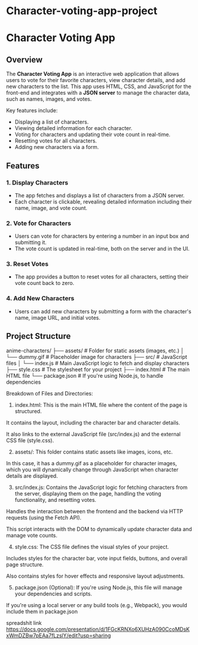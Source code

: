 # Character-voting-app-project
# Character Voting App

## Overview

The **Character Voting App** is an interactive web application that allows users to vote for their favorite characters, view character details, and add new characters to the list. This app uses HTML, CSS, and JavaScript for the front-end and integrates with a **JSON server** to manage the character data, such as names, images, and votes.

Key features include:
- Displaying a list of characters.
- Viewing detailed information for each character.
- Voting for characters and updating their vote count in real-time.
- Resetting votes for all characters.
- Adding new characters via a form.

## Features

### 1. **Display Characters**
   - The app fetches and displays a list of characters from a JSON server.
   - Each character is clickable, revealing detailed information including their name, image, and vote count.

### 2. **Vote for Characters**
   - Users can vote for characters by entering a number in an input box and submitting it.
   - The vote count is updated in real-time, both on the server and in the UI.

### 3. **Reset Votes**
   - The app provides a button to reset votes for all characters, setting their vote count back to zero.

### 4. **Add New Characters**
   - Users can add new characters by submitting a form with the character's name, image URL, and initial votes.

## Project Structure

anime-characters/
├── assets/                  # Folder for static assets (images, etc.)
│   └── dummy.gif            # Placeholder image for characters
├── src/                     # JavaScript files
│   └── index.js             # Main JavaScript logic to fetch and display characters
├── style.css                # The stylesheet for your project
├── index.html               # The main HTML file
└── package.json             # If you're using Node.js, to handle dependencies

Breakdown of Files and Directories:
1. index.html:
This is the main HTML file where the content of the page is structured.

It contains the layout, including the character bar and character details.

It also links to the external JavaScript file (src/index.js) and the external CSS file (style.css).

2. assets/:
This folder contains static assets like images, icons, etc.

In this case, it has a dummy.gif as a placeholder for character images, which you will dynamically change through JavaScript when character details are displayed.

3. src/index.js:
Contains the JavaScript logic for fetching characters from the server, displaying them on the page, handling the voting functionality, and resetting votes.

Handles the interaction between the frontend and the backend via HTTP requests (using the Fetch API).

This script interacts with the DOM to dynamically update character data and manage vote counts.

4. style.css:
The CSS file defines the visual styles of your project.

Includes styles for the character bar, vote input fields, buttons, and overall page structure.

Also contains styles for hover effects and responsive layout adjustments.

5. package.json (Optional):
If you're using Node.js, this file will manage your dependencies and scripts.

If you're using a local server or any build tools (e.g., Webpack), you would include them in package.json


spreadshit link
https://docs.google.com/presentation/d/1FGcKRNXo6XUHzA090CcoMDsKxWmDZBw7pEAa7fLzslY/edit?usp=sharing